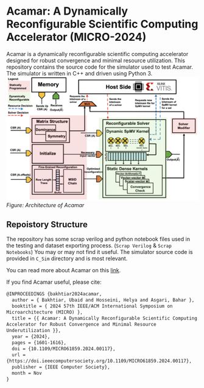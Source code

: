 # Acamar: A Dynamically Reconfigurable Scientific Computing Accelerator (MICRO-2024)

Acamar is a dynamically reconfigurable scientific computing accelerator designed for robust convergence and minimal resource utilization. This repository contains the source code for the simulator used to test Acamar. The simulator is written in C++ and driven using Python 3.
![Acamar Architecture](architecture.png)    
*Figure: Architecture of Acamar*
## Repoistory Structure
The repository has some scrap verilog and python notebook files used in the testing and dataset exporting process. (`Scrap Verilog` & `Scrap Notebooks`) You may or may not find it useful. 
The simulator source code is provided in `C_Sim` directory and is most relevant.

You can read more about Acamar on this [link](https://ieeexplore.ieee.org/document/10764642).

If you find Acamar useful, please cite:
```plaintext
@INPROCEEDINGS {bakhtiar2024acamar,
  author = { Bakhtiar, Ubaid and Hosseini, Helya and Asgari, Bahar },
  booktitle = { 2024 57th IEEE/ACM International Symposium on Microarchitecture (MICRO) },
  title = {{ Acamar: A Dynamically Reconfigurable Scientific Computing Accelerator for Robust Convergence and Minimal Resource Underutilization }},
  year = {2024},
  pages = {1601-1616},
  doi = {10.1109/MICRO61859.2024.00117},
  url = {https://doi.ieeecomputersociety.org/10.1109/MICRO61859.2024.00117},
  publisher = {IEEE Computer Society},
  month = Nov
}
```
